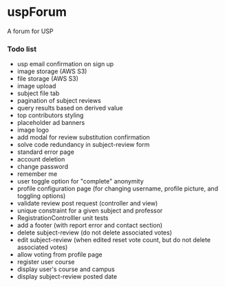 # uspForum
A forum for USP

### Todo list
- usp email confirmation on sign up
- image storage (AWS S3)
- file storage (AWS S3)
- image upload
- subject file tab
- pagination of subject reviews
- query results based on derived value
- top contributors styling
- placeholder ad banners
- image logo
- add modal for review substitution confirmation
- solve code redundancy in subject-review form
- standard error page
- account deletion
- change password
- remember me
- user toggle option for "complete" anonymity 
- profile configuration page (for changing username, profile picture, and toggling options)
- validate review post request (controller and view)
- unique constraint for a given subject and professor
- RegistrationControlller unit tests
- add a footer (with report error and contact section)
- delete subject-review (do not delete associated votes)
- edit subject-review (when edited reset vote count, but do not delete associated votes)
- allow voting from profile page
- register user course
- display user's course and campus
- display subject-review posted date